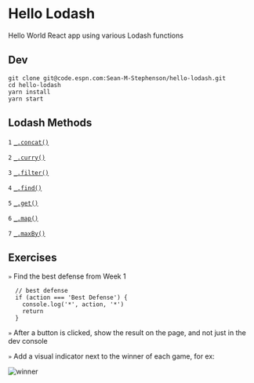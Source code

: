 # Hello Lodash

Hello World React app using various Lodash functions

## Dev

```
git clone git@code.espn.com:Sean-M-Stephenson/hello-lodash.git
cd hello-lodash
yarn install
yarn start
```

## Lodash Methods

`1` [`_.concat()`](https://lodash.com/docs/4.17.10#concat)

`2` [`_.curry()`](https://lodash.com/docs/4.17.10#curry)

`3` [`_.filter()`](https://lodash.com/docs/4.17.10#filter)

`4` [`_.find()`](https://lodash.com/docs/4.17.10#find)

`5` [`_.get()`](https://lodash.com/docs/4.17.10#get)

`6` [`_.map()`](https://lodash.com/docs/4.17.10#map)

`7` [`_.maxBy()`](https://lodash.com/docs/4.17.10#maxBy)

## Exercises

`»` Find the best defense from Week 1  

```
  // best defense
  if (action === 'Best Defense') {
    console.log('*', action, '*')
    return
  }
```

`»` After a button is clicked, show the result on the page, and not just in the dev console


`»` Add a visual indicator next to the winner of each game, for ex:

![winner](https://s3-us-west-1.amazonaws.com/cse-tools/images/winner.png "Winner Example")
